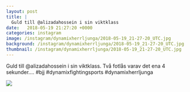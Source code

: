 ```yaml
---
layout: post
title: |
  Guld till @alizadahossein i sin viktklass
date:   2018-05-19 21:27:20 +0000
categories: instagram
image: /instagram/dynamixherrljunga/2018-05-19_21-27-20_UTC.jpg
background: /instagram/dynamixherrljunga/2018-05-19_21-27-20_UTC.jpg
thumbnail: /instagram/dynamixherrljunga/2018-05-19_21-27-20_UTC.jpg
---
```

Guld till @alizadahossein i sin viktklass. Två fotlås varav det ena 4 sekunder.... #bjj #dynamixfightingsports #dynamixherrljunga



<img src='/www-dynamix-herrljunga/instagram/dynamixherrljunga/2018-05-19_21-27-20_UTC.jpg' class='img-fluid' />
